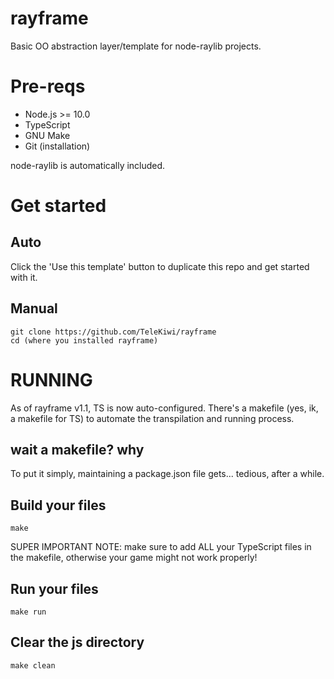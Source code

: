 # rayframe
 Basic OO abstraction layer/template for node-raylib projects.

# Pre-reqs
- Node.js >= 10.0
- TypeScript
- GNU Make
- Git (installation)

node-raylib is automatically included.
# Get started

## Auto
Click the 'Use this template' button to duplicate this repo and get started with it.

## Manual
    git clone https://github.com/TeleKiwi/rayframe
    cd (where you installed rayframe)

# RUNNING
As of rayframe v1.1, TS is now auto-configured. There's a makefile (yes, ik, a makefile for TS) to automate the transpilation and running process.

## wait a makefile? why
To put it simply, maintaining a package.json file gets... tedious, after a while.

## Build your files
    make
SUPER IMPORTANT NOTE: make sure to add ALL your TypeScript files in the makefile, otherwise your game might not work properly!

## Run your files
    make run

## Clear the js directory
    make clean